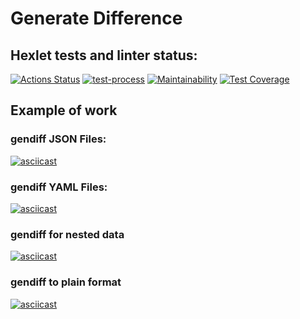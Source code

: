 # Generate Difference
## Hexlet tests and linter status:
[![Actions Status](https://github.com/SaXaReD/frontend-project-46/actions/workflows/hexlet-check.yml/badge.svg)](https://github.com/SaXaReD/frontend-project-46/actions)
[![test-process](https://github.com/SaXaReD/frontend-project-46/actions/workflows/test.yml/badge.svg)](https://github.com/SaXaReD/frontend-project-46/actions/workflows/test.yml)
[![Maintainability](https://api.codeclimate.com/v1/badges/62173092708a983e7f3e/maintainability)](https://codeclimate.com/github/SaXaReD/frontend-project-46/maintainability)
[![Test Coverage](https://api.codeclimate.com/v1/badges/62173092708a983e7f3e/test_coverage)](https://codeclimate.com/github/SaXaReD/frontend-project-46/test_coverage)

## Example of work
### gendiff JSON Files:
[![asciicast](https://asciinema.org/a/zas3DfWun5qUkei29OHk9PnaO.svg)](https://asciinema.org/a/zas3DfWun5qUkei29OHk9PnaO)
### gendiff YAML Files:
[![asciicast](https://asciinema.org/a/Tlk4tQ8mxg67DPgOzUp1iyiEO.svg)](https://asciinema.org/a/Tlk4tQ8mxg67DPgOzUp1iyiEO)
### gendiff for nested data
[![asciicast](https://asciinema.org/a/LEB9DFDGxmWm1GfEqsCxXIaxj.svg)](https://asciinema.org/a/LEB9DFDGxmWm1GfEqsCxXIaxj)
### gendiff to plain format
[![asciicast](https://asciinema.org/a/PPSEuwtsmM4qmUHcCa3iG85FZ.svg)](https://asciinema.org/a/PPSEuwtsmM4qmUHcCa3iG85FZ)